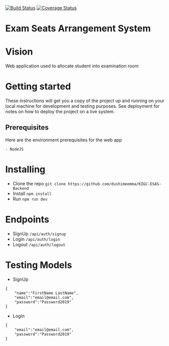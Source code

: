 [![Build Status](https://travis-ci.com/dushimeemma/KIGC-ESAS-Backend.svg?branch=main)](https://travis-ci.com/dushimeemma/KIGC-ESAS-Backend) [![Coverage Status](https://coveralls.io/repos/github/dushimeemma/KIGC-ESAS-Backend/badge.svg?branch=main)](https://coveralls.io/github/dushimeemma/KIGC-ESAS-Backend?branch=main)

# Exam Seats Arrangement System

# Vision

Web application used to allocate student into examination room

# Getting started

These instructions will get you a copy of the project up and running on your local machine for development and testing purposes. See deployment for notes on how to deploy the project on a live system.

## Prerequisites

Here are the environment prerequisites for the web app

```
- NodeJS
```

# Installing

- Clone the repo `git clone https://github.com/dushimeemma/KIGC-ESAS-Backend`
- Install `npm install`
- Run `npm run dev`

# Endpoints

- SignUp `/api/auth/signup`
- Login `/api/auth/login`
- Logout `/api/auth/logout`

# Testing Models

- SignUp

```
{
    "name":"FirstName LastName",
    "email":"email@email.com",
    "password":"Password2019"
}
```

- Login

```
{
    "email":"email@email.com",
    "password":"Password2019"
}
```
